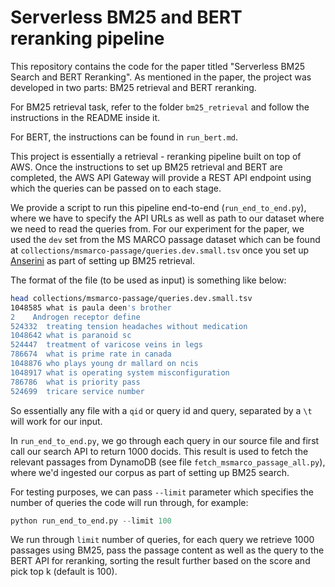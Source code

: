 # Serverless BM25 and BERT reranking pipeline

This repository contains the code for the paper titled "Serverless BM25  Search and BERT Reranking". As mentioned in the paper, the project was developed in two parts: BM25 retrieval and BERT reranking.

For BM25 retrieval task, refer to the folder `bm25_retrieval` and follow the instructions in the README inside it.

For BERT, the instructions can be found in `run_bert.md`.

This project is essentially a retrieval - reranking pipeline built on top of AWS. Once the instructions to set up BM25 retrieval and BERT are completed, the AWS API Gateway will provide a REST API endpoint using which the queries can be passed on to each stage.

We provide a script to run this pipeline end-to-end (`run_end_to_end.py`), where we have to specify the API URLs as well as path to our dataset where we need to read the queries from. For our experiment for the paper, we used the `dev` set from the MS MARCO passage dataset which can be found at `collections/msmarco-passage/queries.dev.small.tsv` once you set up [Anserini](https://github.com/castorini/anserini/blob/master/docs/experiments-msmarco-passage.md#retrieval) as part of setting up BM25 retrieval.

The format of the file (to be used as input) is something like below:
```bash
head collections/msmarco-passage/queries.dev.small.tsv
1048585	what is paula deen's brother
2	 Androgen receptor define
524332	treating tension headaches without medication
1048642	what is paranoid sc
524447	treatment of varicose veins in legs
786674	what is prime rate in canada
1048876	who plays young dr mallard on ncis
1048917	what is operating system misconfiguration
786786	what is priority pass
524699	tricare service number
```

So essentially any file with a `qid` or query id and query, separated by a `\t` will work for our input.

In `run_end_to_end.py`, we go through each query in our source file and first call our search API to return 1000 docids. This result is used to fetch the relevant passages from DynamoDB (see file `fetch_msmarco_passage_all.py`), where we'd ingested our corpus as part of setting up BM25 search. 

For testing purposes, we can pass `--limit` parameter which specifies the number of queries the code will run through, for example:

```python
python run_end_to_end.py --limit 100
```

We run through `limit` number of queries, for each query we retrieve 1000 passages using BM25, pass the passage content as well as the query to the BERT API for reranking, sorting the result further based on the score and pick top k (default is 100).